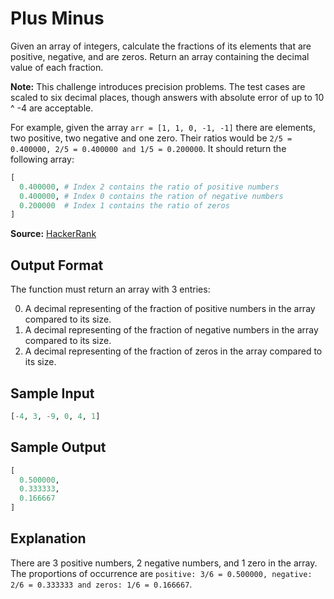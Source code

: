 # Plus Minus

Given an array of integers, calculate the fractions of its elements that are positive, negative, and are zeros. Return an array containing the decimal value of each fraction.

**Note:** This challenge introduces precision problems. The test cases are scaled to six decimal places, though answers with absolute error of up to 10 ^ -4 are acceptable.

For example, given the array ```arr = [1, 1, 0, -1, -1]``` there are  elements, two positive, two negative and one zero. Their ratios would be ```2/5 = 0.400000, 2/5 = 0.400000 and 1/5 = 0.200000```. It should return the following array:

```python
[
  0.400000, # Index 2 contains the ratio of positive numbers
  0.400000, # Index 0 contains the ration of negative numbers
  0.200000  # Index 1 contains the ratio of zeros
]
```

**Source:** [HackerRank](https://www.hackerrank.com/challenges/plus-minus/problem)

## Output Format

The function must return an array with 3 entries:

0. A decimal representing of the fraction of positive numbers in the array compared to its size.
1. A decimal representing of the fraction of negative numbers in the array compared to its size.
2. A decimal representing of the fraction of zeros in the array compared to its size.

## Sample Input
```python
[-4, 3, -9, 0, 4, 1]
```

## Sample Output
```python
[
  0.500000,
  0.333333,
  0.166667
]
```

## Explanation

There are 3 positive numbers, 2 negative numbers, and 1 zero in the array. 
The proportions of occurrence are ```positive: 3/6 = 0.500000, negative: 2/6 = 0.333333 and zeros: 1/6 = 0.166667```.